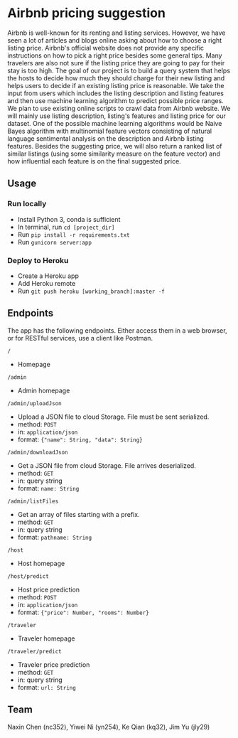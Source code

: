 # Airbnb pricing suggestion

Airbnb is well-known for its renting and listing services. However, we have seen a lot of articles and blogs online asking about how to choose a right listing price. Airbnb's official website does not provide any specific instructions on how to pick a right price besides some general tips. Many travelers are also not sure if the listing price they are going to pay for their stay is too high.
The goal of our project is to build a query system that helps the hosts to decide how much they should charge for their new listing and helps users to decide if an existing listing price is reasonable. We take the input from users which includes the listing description and listing features and then use machine learning algorithm to predict possible price ranges. We plan to use existing online scripts to crawl data from Airbnb website. We will mainly use listing description, listing's features and listing price for our dataset. One of the possible machine learning algorithms would be Naive Bayes algorithm with multinomial feature vectors consisting of natural language sentimental analysis on the description and Airbnb listing features. Besides the suggesting price, we will also return a ranked list of similar listings (using some similarity measure on the feature vector) and how influential each feature is on the final suggested price.

## Usage

### Run locally

- Install Python 3, conda is sufficient
- In terminal, run `cd [project_dir]`
- Run `pip install -r requirements.txt`
- Run `gunicorn server:app`

### Deploy to Heroku

- Create a Heroku app
- Add Heroku remote
- Run `git push heroku [working_branch]:master -f`

## Endpoints

The app has the following endpoints. Either access them in a web browser, or for RESTful services, use a client like Postman.

`/`

- Homepage

`/admin`

- Admin homepage

`/admin/uploadJson`

- Upload a JSON file to cloud Storage. File must be sent serialized.
- method: `POST`
- in: `application/json`
- format: `{"name": String, "data": String}`

`/admin/downloadJson`

- Get a JSON file from cloud Storage. File arrives deserialized.
- method: `GET`
- in: query string
- format: `name: String`

`/admin/listFiles`

- Get an array of files starting with a prefix.
- method: `GET`
- in: query string
- format: `pathname: String`

`/host`

- Host homepage

`/host/predict`

- Host price prediction
- method: `POST`
- in: `application/json`
- format: `{"price": Number, "rooms": Number}`

`/traveler`

- Traveler homepage

`/traveler/predict`

- Traveler price prediction
- method: `GET`
- in: query string
- format: `url: String`

## Team

Naxin Chen (nc352), Yiwei Ni (yn254), Ke Qian (kq32), Jim Yu (jly29)
